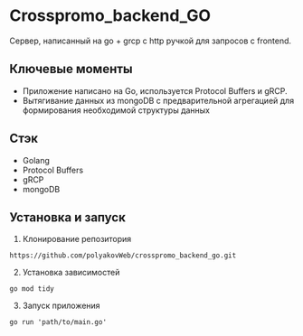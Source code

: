 # Crosspromo_backend_GO

Сервер, написанный на go + grcp с http ручкой для запросов с frontend.

## Ключевые моменты

-  Приложение написано на Go, используется Protocol Buffers и gRCP. 
-  Вытягивание данных из mongoDB с предварительной агрегацией для формирования необходимой структуры данных

## Стэк

-  Golang
-  Protocol Buffers
-  gRCP
-  mongoDB


## Установка и запуск

1. Клонирование репозитория

`https://github.com/polyakovWeb/crosspromo_backend_go.git`

2. Установка зависимостей

`go mod tidy`

3. Запуск приложения

`go run 'path/to/main.go'`
